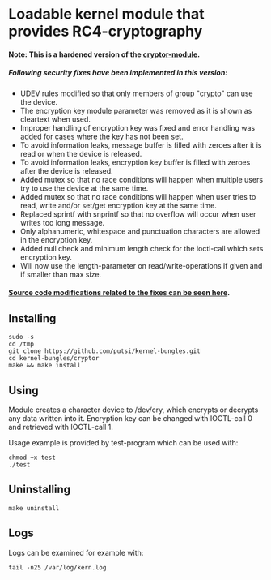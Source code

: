 # Loadable kernel module that provides RC4-cryptography

#### Note: This is a hardened version of the [cryptor-module](https://github.com/putsi/kernel-bungles/tree/master/cryptor).

##### Following security fixes have been implemented in this version:
 * UDEV rules modified so that only members of group "crypto" can use the device.
 * The encryption key module parameter was removed as it is shown as cleartext when used.
 * Improper handling of encryption key was fixed and error handling was added for cases where the key has not been set.
 * To avoid information leaks, message buffer is filled with zeroes after it is read or when the device is released.
 * To avoid information leaks, encryption key buffer is filled with zeroes after the device is released.
 * Added mutex so that no race conditions will happen when multiple users try to use the device at the same time.
 * Added mutex so that no race conditions will happen when user tries to read, write and/or set/get encryption key at the same time.
 * Replaced sprintf with snprintf so that no overflow will occur when user writes too long message.
 * Only alphanumeric, whitespace and punctuation characters are allowed in the encryption key.
 * Added null check and minimum length check for the ioctl-call which sets encryption key. 
 * Will now use the length-parameter on read/write-operations if given and if smaller than max size.

#### [Source code modifications related to the fixes can be seen here](https://github.com/putsi/kernel-bungles/compare/29421c2fb418d9761c200f15f0e9f94d8902d85f...master).

## Installing
```
sudo -s
cd /tmp
git clone https://github.com/putsi/kernel-bungles.git
cd kernel-bungles/cryptor
make && make install
```

## Using
Module creates a character device to /dev/cry, which encrypts or decrypts any data written into it.
Encryption key can be changed with IOCTL-call 0 and retrieved with IOCTL-call 1.

Usage example is provided by test-program which can be used with:
```
chmod +x test
./test
```

## Uninstalling
```
make uninstall
```

## Logs
Logs can be examined for example with:
```
tail -n25 /var/log/kern.log
```
